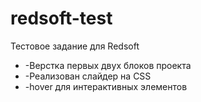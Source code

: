 # redsoft-test
Тестовое задание для Redsoft
* -Верстка первых двух блоков проекта
* -Реализован слайдер на CSS
* -hover для интерактивных элементов
